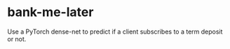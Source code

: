 # bank-me-later
Use a PyTorch dense-net to predict if a client subscribes to a term deposit or not.

